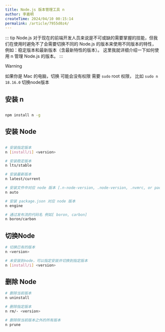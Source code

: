 ```yaml
---
title: Node.js 版本管理工具 n
author: 李嘉明
createTime: 2024/04/10 00:15:14
permalink: /article/7955d0z4/
---
```


::: tip
Node.js 对于现在的前端开发人员来说是不可或缺的需要掌握的技能，但我们在使用时避免不了会需要切换不同的 Node.js 的版本来使用不同版本的特性，例如：稳定版本和最新版本（含最新特性的版本）。
这里我就详细介绍一下如何使用 n 管理 Node.js 的版本。
:::


> [!WARNING]
> 如果你是 Mac 的电脑，切换 可能会没有权限 需要 `sudo` root 权限， 比如 `sudo n 18.16.0` 切换node版本

## 安装 n

```bash

npm install n -g
```



## 安装 Node
```bash

# 安装指定版本
n [install/i] <version>

# 安装稳定版本
n lts/stable

# 安装最新版本
n latest/current

# 安装文件中对应 node 版本 [.n-node-version, .node-version, .nvmrc, or package.json]
n auto

# 安装 package.json 对应 node 版本
n engine

# 通过发布流的代码名 例如[ boron, carbon]
n boron/carbon
```


## 切换Node

```bash
# 切换已有的版本
n <version>

# 未安装到node，可以指定安装并切换到指定版本
n [install/i] <version>
```


## 删除 Node

```bash
# 删除当前版本
n uninstall

# 删除指定版本
n rm/- <version>

# 删除除当前版本之外的所有版本
n prune

```


